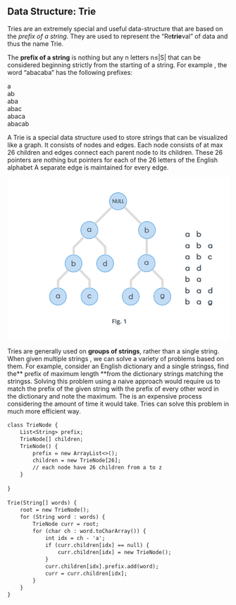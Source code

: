 ## Data Structure: Trie

Tries are an extremely special and useful data-structure that are based on the _prefix of a string_. They are used to represent the “Re**trie**val” of data and thus the name Trie.

The **prefix of a string** is nothing but any n letters n≤\|S\| that can be considered beginning strictly from the starting of a string. For example , the word “abacaba” has the following prefixes:

a  
ab  
aba  
abac  
abaca  
abacab

A Trie is a special data structure used to store strings that can be visualized like a graph. It consists of nodes and edges. Each node consists of at max 26 children and edges connect each parent node to its children. These 26 pointers are nothing but pointers for each of the 26 letters of the English alphabet A separate edge is maintained for every edge.

![](/assets/trie.png)

Tries are generally used on **groups of strings**, rather than a single string. When given multiple strings , we can solve a variety of problems based on them. For example, consider an English dictionary and a single stringss, find the** prefix of maximum length **from the dictionary strings matching the stringss. Solving this problem using a naive approach would require us to match the prefix of the given string with the prefix of every other word in the dictionary and note the maximum. The is an expensive process considering the amount of time it would take. Tries can solve this problem in much more efficient way.


    class TrieNode {
        List<String> prefix;
        TrieNode[] children;
        TrieNode() {
            prefix = new ArrayList<>();
            children = new TrieNode[26]; 
            // each node have 26 children from a to z
        }
        
    }

    Trie(String[] words) {
        root = new TrieNode();
        for (String word : words) {
            TrieNode curr = root;
            for (char ch : word.toCharArray()) {
                int idx = ch - 'a';
                if (curr.children[idx] == null) {
                    curr.children[idx] = new TrieNode();
                }
                curr.children[idx].prefix.add(word);
                curr = curr.children[idx];
            }
        }
    }
  



